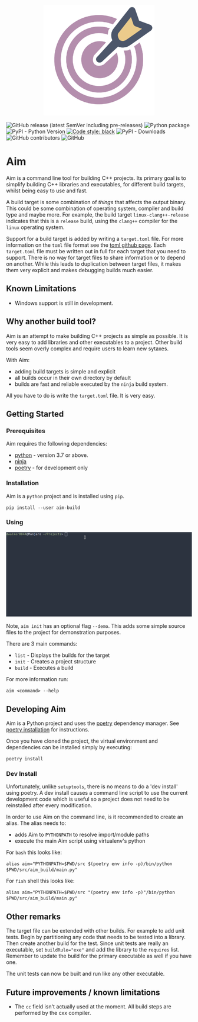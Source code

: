 <p align="center">
<img src="https://github.com/diwalkerdev/Assets/blob/master/Aim/aim.png" width="300" height="300">
</p>

![GitHub release (latest SemVer including pre-releases)](https://img.shields.io/github/v/release/diwalkerdev/aim?include_prereleases)
![Python package](https://github.com/diwalkerdev/Aim/workflows/Python%20package/badge.svg?branch=dev)
![PyPI - Python Version](https://img.shields.io/pypi/pyversions/aim-build)
[![Code style: black](https://img.shields.io/badge/code%20style-black-000000.svg)](https://github.com/psf/black)
![PyPI - Downloads](https://img.shields.io/pypi/dm/aim-build)
![GitHub contributors](https://img.shields.io/github/contributors/diwalkerdev/aim)
![GitHub](https://img.shields.io/github/license/diwalkerdev/aim)

# Aim
Aim is a command line tool for building C++ projects. Its primary goal is to simplify building C++ libraries and executables, for different build targets, whilst being easy to use and fast.

A build target is some combination of _things_ that affects the output binary. This could be some combination of operating system, compiler and build type and maybe more. For example, the build target `linux-clang++-release` indicates that this is a `release` build, using the `clang++` compiler for the `linux` operating system.

Support for a build target is added by writing a `target.toml` file. For more information on the `toml` file format see the [toml github page](https://github.com/toml-lang/toml). 
Each `target.toml` file must be written out in full for each target that you need to support. There is no way for target files to share information or to depend on another. While this leads to duplication between target files, it makes them very explicit and makes debugging builds much easier.

## Known Limitations
* Windows support is still in development.

## Why another build tool?
Aim is an attempt to make building C++ projects as simple as possible. It is very easy to add libraries and other executables to a project. Other build tools seem overly complex and require users to learn new sytaxes. 

With Aim:
* adding build targets is simple and explicit
* all builds occur in their own directory by default
* builds are fast and reliable executed by the `ninja` build system.

All you have to do is write the `target.toml` file. It is very easy.


## Getting Started
### Prerequisites
Aim requires the following dependencies:
* [python](https://www.python.org/) - version 3.7 or above.
* [ninja](https://ninja-build.org/)
* [poetry](https://python-poetry.org/) - for development only

### Installation
Aim is a `python` project and is installed using `pip`.

```
pip install --user aim-build
```

### Using

<img src="https://github.com/diwalkerdev/Assets/blob/master/Aim/aim-init-demo.gif?raw=true" width="600px">

Note, `aim init` has an optional flag `--demo`. This adds some simple source files to the project for demonstration purposes.

There are 3 main commands:
* `list` - Displays the builds for the target
* `init` - Creates a project structure
* `build` - Executes a build

For more information run:
```
aim <command> --help
```

## Developing Aim

Aim is a Python project and uses the [poetry](https://python-poetry.org/) dependency manager. See [poetry installation](https://python-poetry.org/docs/#installation) for instructions.

Once you have cloned the project, the virtual environment and dependencies can be installed simply by executing:

```
poetry install
```

### Dev Install
Unfortunately, unlike `setuptools`, there is no means to do a 'dev install' using poetry. A dev install causes a command line script to use the current development code which is useful so a project does not need to be reinstalled after every modification. 

In order to use Aim on the command line, is it recommended to create an alias. The alias needs to:
* adds Aim to `PYTHONPATH` to resolve import/module paths 
* execute the main Aim script using virtualenv's python

For `bash` this looks like:
```
alias aim="PYTHONPATH=$PWD/src $(poetry env info -p)/bin/python $PWD/src/aim_build/main.py"
```

For `fish` shell this looks like:
```
alias aim="PYTHONPATH=$PWD/src "(poetry env info -p)"/bin/python $PWD/src/aim_build/main.py"
```

## Other remarks
The target file can be extended with other builds. For example to add unit tests. Begin by partitioning any code that
needs to be tested into a library. Then create another build for the test. Since unit tests are really an executable,
set `buildRule="exe"` and add the library to the `requires` list. Remember to update the build for the primary
executable as well if you have one.

The unit tests can now be built and run like any other executable.

## Future improvements / known limitations
 * The `cc` field isn't actually used at the moment. All build steps are performed by the cxx compiler.
